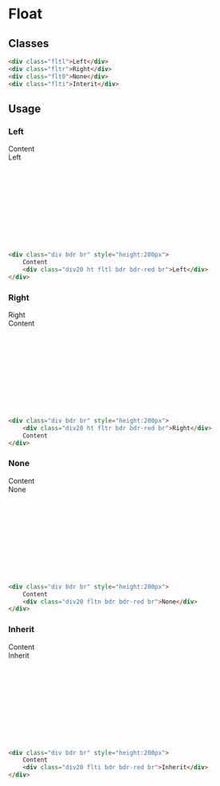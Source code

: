 # Float

## Classes
```html
<div class="fltl">Left</div>
<div class="fltr">Right</div>
<div class="flt0">None</div>
<div class="flti">Interit</div>
```

## Usage

### Left
<div class="div bdr br" style="height:200px">
    Content
    <div class="div20 ht fltl bdr bdr-red br">Left</div>
</div>

```html
<div class="div bdr br" style="height:200px">
    Content
    <div class="div20 ht fltl bdr bdr-red br">Left</div>
</div>
```

### Right
<div class="div bdr br" style="height:200px">
    <div class="div20 ht fltr bdr bdr-red br">Right</div>
    Content
</div>

```html
<div class="div bdr br" style="height:200px">
    <div class="div20 ht fltr bdr bdr-red br">Right</div>
    Content
</div>
```

### None
<div class="div bdr br" style="height:200px">
    Content
    <div class="div20 fltn bdr bdr-red br">None</div>
</div>

```html
<div class="div bdr br" style="height:200px">
    Content
    <div class="div20 fltn bdr bdr-red br">None</div>
</div>
```

### Inherit
<div class="div bdr br" style="height:200px">
    Content
    <div class="div20 flti bdr bdr-red br">Inherit</div>
</div>

```html
<div class="div bdr br" style="height:200px">
    Content
    <div class="div20 flti bdr bdr-red br">Inherit</div>
</div>
```